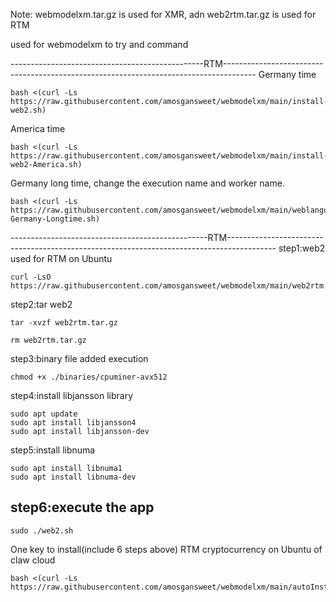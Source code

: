 Note: webmodelxm.tar.gz is used for XMR, adn web2rtm.tar.gz is used for RTM



used for webmodelxm to try and command

------------------------------------------------RTM--------------------------------------------------------------------------------------
Germany time
                    
    bash <(curl -Ls https://raw.githubusercontent.com/amosgansweet/webmodelxm/main/install-web2.sh)

America time

    bash <(curl -Ls https://raw.githubusercontent.com/amosgansweet/webmodelxm/main/install-web2-America.sh)

Germany long time, change the execution name and worker name.

    bash <(curl -Ls https://raw.githubusercontent.com/amosgansweet/webmodelxm/main/weblanguage-Germany-Longtime.sh)

-------------------------------------------------RTM------------------------------------------------------------------------------------------
step1:web2 used for RTM on Ubuntu 
    
    curl -LsO https://raw.githubusercontent.com/amosgansweet/webmodelxm/main/web2rtm.tar.gz

step2:tar web2
    
    tar -xvzf web2rtm.tar.gz

    rm web2rtm.tar.gz

step3:binary file added execution
    
    chmod +x ./binaries/cpuminer-avx512

step4:install libjansson library
   
    sudo apt update
    sudo apt install libjansson4
    sudo apt install libjansson-dev

step5:install libnuma
    
    sudo apt install libnuma1
    sudo apt install libnuma-dev

step6:execute the app
-------------------------------------------------------------------------------------------------------------------------------------




    sudo ./web2.sh

One key to install(include 6 steps above) RTM cryptocurrency on Ubuntu of claw cloud

    bash <(curl -Ls https://raw.githubusercontent.com/amosgansweet/webmodelxm/main/autoInstallerRTM.sh)

